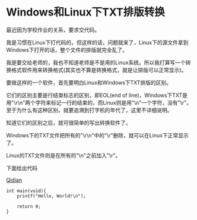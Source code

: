 # Windows和Linux下TXT排版转换

最近因为学校作业的关系，要求交代码。

我是习惯在Linux下打代码的，但这样的话，问题就来了，Linux下的源文件拿到Windows下打开的话，整个文件的排版就完全乱了。

我是要交给老师的，我也不知道老师是不是用的Linux系统。所以我打算写一个转换格式软件用来转换格式(其实也不算是转换格式，就是让排版可以正常显示)。

要做这样的一个软件，首先要明白Linux和Windows下TXT排版的区别。

它们的区别主要是行结束标志的区别，即EOL(end of line)，Windows下TXT是用"\r\n"两个字符来标记一行的结束的，而Linux则是用"\n"一个字符，没有"\r"。至于为什么有这种区别，就要追溯到打字机的年代了，这里不详细说明。

知道它们的区别之后，就可很简单的写出转换软件了。

Windows下的TXT文件把所有的"\r\n"中的"\r"删除，就可以在Linux下正常显示了。

Linux的TXT文件则是在所有的"\n"之前加入"\r"。

下面给出代码

[Qidian](http://www.qidian.com)

    int main(void){
        printf("Hello, World!\n");
      
        return 0;
    }
